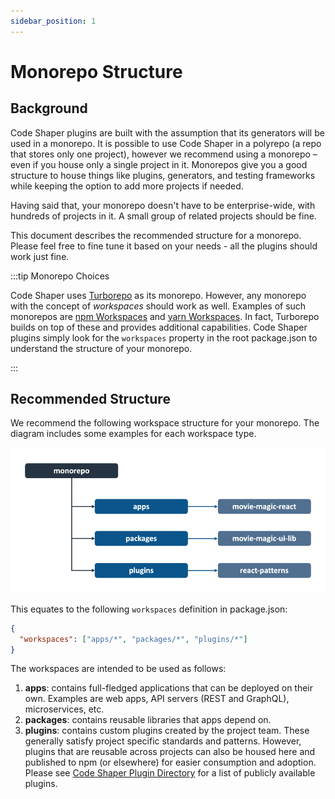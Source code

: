 ```yaml
---
sidebar_position: 1
---
```


# Monorepo Structure

## Background

Code Shaper plugins are built with the assumption that its generators will be
used in a monorepo. It is possible to use Code Shaper in a polyrepo (a repo that
stores only one project), however we recommend using a monorepo – even if you
house only a single project in it. Monorepos give you a good structure to house
things like plugins, generators, and testing frameworks while keeping the option
to add more projects if needed.

Having said that, your monorepo doesn't have to be enterprise-wide, with
hundreds of projects in it. A small group of related projects should be fine.

This document describes the recommended structure for a monorepo. Please feel
free to fine tune it based on your needs - all the plugins should work just
fine.

:::tip Monorepo Choices

Code Shaper uses [Turborepo](https://turborepo.org/) as its monorepo. However,
any monorepo with the concept of _workspaces_ should work as well. Examples of
such monorepos are
[npm Workspaces](https://docs.npmjs.com/cli/v8/using-npm/workspaces) and
[yarn Workspaces](https://classic.yarnpkg.com/lang/en/docs/workspaces/). In
fact, Turborepo builds on top of these and provides additional capabilities.
Code Shaper plugins simply look for the `workspaces` property in the root
package.json to understand the structure of your monorepo.

:::

## Recommended Structure

We recommend the following workspace structure for your monorepo. The diagram
includes some examples for each workspace type.

![Monorepo Structure](./img/monorepo-structure.png)

This equates to the following `workspaces` definition in package.json:

```json
{
  "workspaces": ["apps/*", "packages/*", "plugins/*"]
}
```

The workspaces are intended to be used as follows:

1. **apps**: contains full-fledged applications that can be deployed on their
   own. Examples are web apps, API servers (REST and GraphQL), microservices,
   etc.
2. **packages**: contains reusable libraries that apps depend on.
3. **plugins**: contains custom plugins created by the project team. These
   generally satisfy project specific standards and patterns. However, plugins
   that are reusable across projects can also be housed here and published to
   npm (or elsewhere) for easier consumption and adoption. Please see
   [Code Shaper Plugin Directory](../community/code-shaper-plugin-directory) for
   a list of publicly available plugins.
